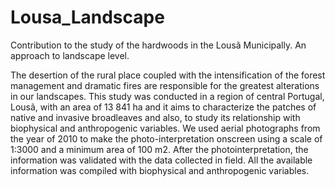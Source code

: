 # Lousa_Landscape
Contribution to the study of the hardwoods in the Lousã Municipally. An approach to landscape level.

The desertion of the rural place coupled with the intensification of the forest management and dramatic fires are responsible for the greatest alterations in our landscapes. This study was conducted in a region of central Portugal, Lousã, with an area of 13 841 ha and it aims to characterize the patches of native and invasive broadleaves and also, to study its relationship with biophysical and anthropogenic
variables.
We used aerial photographs from the year of 2010 to make the photo-interpretation onscreen using a scale of 1:3000 and a minimum area of 100 m2. After the photointerpretation, the information was validated with the data collected in field. All the available information was compiled with biophysical and anthropogenic variables.
